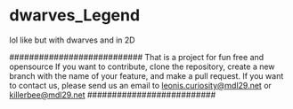 # dwarves_Legend
lol like but with dwarves and in 2D

###########################
That is a project for fun free and opensource
 If you want to contribute, clone the repository, create a new branch with the name of your feature, and make a pull request.
 If you want to contact us, please send us an email to leonis.curiosity@mdl29.net or killerbee@mdl29.net
 ##########################
